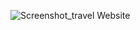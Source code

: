 ![Screenshot_travel Website](https://github.com/Indrani-Sarkar-27/Website/assets/141906354/625390e4-4f26-407e-989c-4beaa1cf6284)

